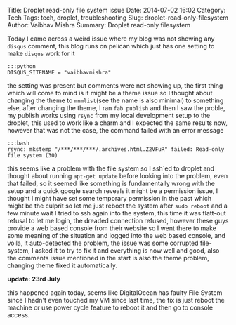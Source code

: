 Title: Droplet read-only file system issue
Date: 2014-07-02 16:02
Category: Tech
Tags: tech, droplet, troubleshooting
Slug: droplet-read-only-filesystem
Author: Vaibhav Mishra
Summary: Droplet read-only filesystem


Today I came across a weird issue where my blog was not showing any `disqus` comment,
this blog runs on pelican which just has one setting to make `disqus` work for it
    
    :::python
    DISQUS_SITENAME = "vaibhavmishra"
    
the setting was present but comments were not showing up, the first thing which will
come to mind is it might be a theme issue so I thought about changing the theme to `mnmlist`(see the name is also minimal)
to something else, after changing the theme, I ran `fab publish` and then I saw the proble, 
my publish works using `rsync` from my local development setup to the droplet, this used to work
like a charm and I expected the same results now, however that was not the case, the command 
failed with an error message

    :::bash
    rsync: mkstemp "/***/***/***/.archives.html.Z2VFuR" failed: Read-only file system (30)

this seems like a problem with the file system so I ssh\`ed to droplet and thought about running `apt-get update`
before looking into the problem, even that failed, so it seemed like something is fundamentally wrong with the setup
and a quick google search reveals it might be a permission issue, I thought I might have set some 
temporary permission in the past which might be the culprit so let me just reboot the system
after `sudo reboot` and a few minute wait I tried to ssh again into the system, this time
it was flatt-out refusal to let me login, the dreaded connection refused, however these guys provide a web based console from 
their website so I went there to make some meaning of the situation and logged into the web based console,
and voila, it auto-detected the problem, the issue was some corrupted file-system, I asked it to try to fix it and 
everything is now well and good, also the comments issue mentioned in the start is also the theme problem, 
changing theme fixed it automatically.

**update: 23rd July**

this happened again today, seems like DigitalOcean has faulty File System since I hadn't even touched 
my VM since last time, the fix is just reboot the machine or use power cycle feature to reboot it and
then go to console access.

